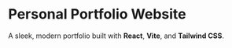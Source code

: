 # Personal Portfolio Website

A sleek, modern portfolio built with **React**, **Vite**, and **Tailwind CSS**. 
